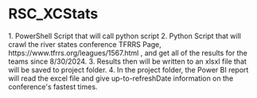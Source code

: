 # RSC_XCStats
<p>
1. PowerShell Script that will call python script
2. Python Script that will crawl the river states conference TFRRS Page, https://www.tfrrs.org/leagues/1567.html , and get all of the results for the teams since 8/30/2024.
3. Results then will be written to an xlsxl file that will be saved to project folder.
4. In the project folder, the Power BI report will read the excel file and give up-to-refreshDate information on the conference's fastest times.
</p>
